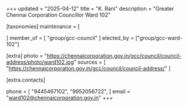 +++
updated = "2025-04-12"
title = "K. Rani"
description = "Greater Chennai Corporation Councillor Ward 102"

[taxonomies]
maintenance = [

]
member_of = [
    "group/gcc-council"
]
elected_by = ["group/gcc-ward-102"]

[extra]
photo = "https://chennaicorporation.gov.in/gcc/council/council-address/photo/ward102.jpg"
sources = [
    "https://chennaicorporation.gov.in/gcc/council/council-address/"
]

[extra.contacts]

phone = [
    "9445467102",
    "9952056722",
    ]
email = "ward102@chennaicorporation.gov.in"
+++